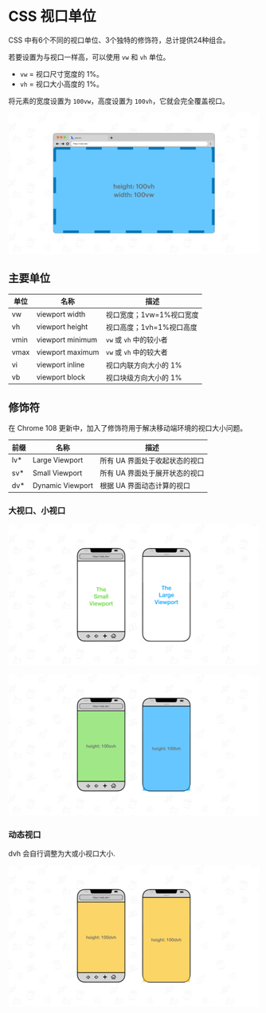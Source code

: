 # CSS 视口单位

CSS 中有6个不同的视口单位、3个独特的修饰符，总计提供24种组合。

若要设置为与视口一样高，可以使用 `vw` 和 `vh` 单位。

- `vw` = 视口尺寸宽度的 1%。
- `vh` = 视口大小高度的 1%。

将元素的宽度设置为 `100vw`，高度设置为 `100vh`，它就会完全覆盖视口。

![设为 100vw x 100vh 的浅蓝色元素，覆盖整个视口。视口本身使用蓝色虚线边框表示。](./css__viewport-unit.assets/a-light-blue-element-set-6daa79ea2e48a.png)

## 主要单位

| 单位 | 名称             | 描述                     |
| ---- | ---------------- | ------------------------ |
| vw   | viewport width   | 视口宽度；1vw=1%视口宽度 |
| vh   | viewport height  | 视口高度；1vh=1%视口高度 |
| vmin | viewport minimum | `vw` 或 `vh` 中的较小者  |
| vmax | viewport maximum | `vw` 或 `vh` 中的较大者  |
| vi   | viewport inline  | 视口内联方向大小的 1%    |
| vb   | viewport block   | 视口块级方向大小的 1%    |

## 修饰符

在 Chrome 108 更新中，加入了修饰符用于解决移动端环境的视口大小问题。

| 前缀 | 名称             | 描述                           |
| ---- | ---------------- | ------------------------------ |
| lv*  | Large Viewport   | 所有 UA 界面处于收起状态的视口 |
| sv*  | Small Viewport   | 所有 UA 界面处于展开状态的视口 |
| dv*  | Dynamic Viewport | 根据 UA 界面动态计算的视口     |

### 大视口、小视口

![大尺寸和小视口的可视化。](./css__viewport-unit.assets/visualizations-the-large-1fd4fa842e688.png)

![两个移动浏览器可视化图表并排放置。其中一个元素大小为 100svh，另一个元素大小为 100lvh。](./css__viewport-unit.assets/two-mobile-browser-visual-ca2bb505efaf1.png)

### 动态视口

dvh 会自行调整为大或小视口大小.

![100dvh 会自行调整为大或小视口大小。](./css__viewport-unit.assets/100dvh-adapts-itself-be-91c728b09836d.png)